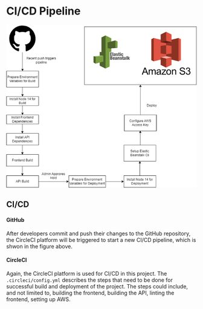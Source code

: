 # CI/CD Pipeline

![Pipeline](Pipeline.png)

## CI/CD
#### GitHub
After developers commit and push their changes to the GitHub repository, the CircleCI platform will be triggered to start a new CI/CD pipeline, which is shwon in the figure above.

#### CircleCI
Again, the CircleCI platform is used for CI/CD in this project. The `.circleci/config.yml` describes the steps that need to be done for successful build and deployment of the project. The steps could include, and not limited to, building the frontend, building the API, linting the frontend, setting up AWS.